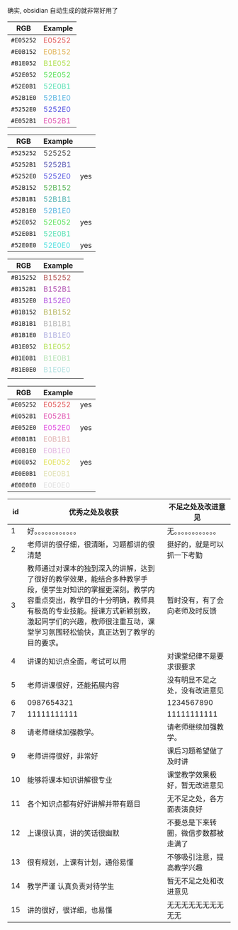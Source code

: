 
确实, obsidian 自动生成的就非常好用了 


| RGB | Example |
| ---- | ---- |
| `#E05252` | <div style="color:#E05252">E05252</div> |
| `#E0B152` | <div style="color:#E0B152">E0B152</div> |
| `#B1E052` | <div style="color:#B1E052">B1E052</div> |
| `#52E052` | <div style="color:#52E052">52E052</div> |
| `#52E0B1` | <div style="color:#52E0B1">52E0B1</div> |
| `#52B1E0` | <div style="color:#52B1E0">52B1E0</div> |
| `#5252E0` | <div style="color:#5252E0">5252E0</div> |
| `#E052B1` | <div style="color:#E052B1">E052B1</div> |



| RGB | Example |  |
| ---- | ---- | ---- |
| `#525252` | <div style="color:#525252">525252</div> |  |
| `#5252B1` | <div style="color:#5252B1">5252B1</div> |  |
| `#5252E0` | <div style="color:#5252E0">5252E0</div> | yes |
| `#52B152` | <div style="color:#52B152">52B152</div> |  |
| `#52B1B1` | <div style="color:#52B1B1">52B1B1</div> |  |
| `#52B1E0` | <div style="color:#52B1E0">52B1E0</div> |  |
| `#52E052` | <div style="color:#52E052">52E052</div> | yes |
| `#52E0B1` | <div style="color:#52E0B1">52E0B1</div> |  |
| `#52E0E0` | <div style="color:#52E0E0">52E0E0</div> | yes |


| RGB | Example |  |
| ---- | ---- | ---- |
| `#B15252` | <div style="color:#B15252">B15252</div> |  |
| `#B152B1` | <div style="color:#B152B1">B152B1</div> |  |
| `#B152E0` | <div style="color:#B152E0">B152E0</div> |  |
| `#B1B152` | <div style="color:#B1B152">B1B152</div> |  |
| `#B1B1B1` | <div style="color:#B1B1B1">B1B1B1</div> |  |
| `#B1B1E0` | <div style="color:#B1B1E0">B1B1E0</div> |  |
| `#B1E052` | <div style="color:#B1E052">B1E052</div> |  |
| `#B1E0B1` | <div style="color:#B1E0B1">B1E0B1</div> |  |
| `#B1E0E0` | <div style="color:#B1E0E0">B1E0E0</div> |  |
|  | <div style="color:"></div> |  |


| RGB | Example |  |
| ---- | ---- | ---- |
| `#E05252` | <div style="color:#E05252">E05252</div> | yes |
| `#E052B1` | <div style="color:#E052B1">E052B1</div> |  |
| `#E052E0` | <div style="color:#E052E0">E052E0</div> | yes |
| `#E0B1B1` | <div style="color:#E0B1B1">E0B1B1</div> |  |
| `#E0B1E0` | <div style="color:#E0B1E0">E0B1E0</div> |  |
| `#E0E052` | <div style="color:#E0E052">E0E052</div> | yes |
| `#E0E0B1` | <div style="color:#E0E0B1">E0E0B1</div> |  |
| `#E0E0E0` | <div style="color:#E0E0E0">E0E0E0</div> |  |




| id | 优秀之处及收获 | 不足之处及改进意见 |
| ---- | ---- | ---- |
| 1 | 好。。。。。。。。。。。。 | 无。。。。。。。。。。。。 |
| 2 | 老师讲的很仔细，很清晰，习题都讲的很清楚 | 挺好的，就是可以抓一下考勤 |
| 3 | 教师通过对课本的独到深入的讲解，达到了很好的教学效果，能结合多种教学手段，使学生对知识的掌握更深刻。教学内容重点突出，教学目的十分明确，教师具有极高的专业技能。授课方式新颖别致，激起同学们的兴趣，教师很注重互动，课堂学习氛围轻松愉快，真正达到了教学的目的要求。 | 暂时没有，有了会向老师及时反馈 |
| 4 | 讲课的知识点全面，考试可以用 | 对课堂纪律不是要求很要求 |
| 5 | 老师讲课很好，还能拓展内容 | 没有明显不足之处，没有改进意见 |
| 6 | 0987654321 | 1234567890 |
| 7 | 11111111111 | 11111111111 |
| 8 | 请老师继续加强教学。 | 请老师继续加强教学。 |
| 9 | 老师讲得很好，非常好 | 课后习题希望做了及时讲 |
| 10 | 能够将课本知识讲解很专业 | 课堂教学效果极好，暂无改进意见 |
| 11 | 各个知识点都有好好讲解并带有题目 | 无不足之处，各方面表演良好 |
| 12 | 上课很认真，讲的笑话很幽默 | 不要总是下来转圈，微信步数都被走满了 |
| 13 | 很有规划，上课有计划，通俗易懂 | 不够吸引注意，提高教学兴趣 |
| 14 | 教学严谨  认真负责对待学生 | 暂无不足之处和改进意见 |
| 15 | 讲的很好，很详细，也易懂 | 无无无无无无无无无无 |
